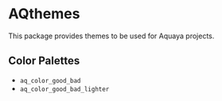 # AQthemes

This package provides themes to be used for Aquaya projects.


## Color Palettes

- `aq_color_good_bad`
- `aq_color_good_bad_lighter`
